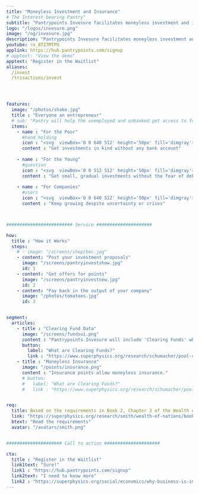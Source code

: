 ```yaml
---
title: "Moneyless Investment and Insurance"
# The Interest-bearing Pantry"
subtitle: "Pantrypoints Invesure facilitates moneyless investment and insurance within the Pantrypoints system through Investment and Insurance Points"
logo: "/logos/invesure.png"
image: "/og/invesure.jpg"
description: "Pantrypoints Invesure facilitates moneyless investment and insurance within the Pantrypoints system through Investment and Insurance Points"
youtube: ro_8TZ7MTPU
applink: https://hub.pantrypoints.com/signup
# apptext: "View the demo"
apptext: "Register in the Waitlist"
aliases:
  /invest
  /trisactions/invest




features:
  image: "/photos/shake.jpg"
  title : "Everyone an entrepreneur"
  # sub: "Pantry will help the unemployed and unbanked get access to food through their local community"
  items:
    - name : "For the Poor"
      #hand holding
      icon : "<svg  viewBox='0 0 640 512' height='50px' fill='dimgray'><path d='M434.7 64h-85.9c-8 0-15.7 3-21.6 8.4l-98.3 90c-.1.1-.2.3-.3.4-16.6 15.6-16.3 40.5-2.1 56 12.7 13.9 39.4 17.6 56.1 2.7.1-.1.3-.1.4-.2l79.9-73.2c6.5-5.9 16.7-5.5 22.6 1 6 6.5 5.5 16.6-1 22.6l-26.1 23.9L504 313.8c2.9 2.4 5.5 5 7.9 7.7V128l-54.6-54.6c-5.9-6-14.1-9.4-22.6-9.4zM544 128.2v223.9c0 17.7 14.3 32 32 32h64V128.2h-96zm48 223.9c-8.8 0-16-7.2-16-16s7.2-16 16-16 16 7.2 16 16-7.2 16-16 16zM0 384h64c17.7 0 32-14.3 32-32V128.2H0V384zm48-63.9c8.8 0 16 7.2 16 16s-7.2 16-16 16-16-7.2-16-16c0-8.9 7.2-16 16-16zm435.9 18.6L334.6 217.5l-30 27.5c-29.7 27.1-75.2 24.5-101.7-4.4-26.9-29.4-24.8-74.9 4.4-101.7L289.1 64h-83.8c-8.5 0-16.6 3.4-22.6 9.4L128 128v223.9h18.3l90.5 81.9c27.4 22.3 67.7 18.1 90-9.3l.2-.2 17.9 15.5c15.9 13 39.4 10.5 52.3-5.4l31.4-38.6 5.4 4.4c13.7 11.1 33.9 9.1 45-4.7l9.5-11.7c11.2-13.8 9.1-33.9-4.6-45.1z'/></svg>"    
      content : "Get investments in kind without any bank account"
      
    - name : "For the Young"
      #question
      icon : "<svg  viewBox='0 0 512 512' height='50px' fill='dimgray'><path d='M504 256c0 136.997-111.043 248-248 248S8 392.997 8 256C8 119.083 119.043 8 256 8s248 111.083 248 248zM262.655 90c-54.497 0-89.255 22.957-116.549 63.758-3.536 5.286-2.353 12.415 2.715 16.258l34.699 26.31c5.205 3.947 12.621 3.008 16.665-2.122 17.864-22.658 30.113-35.797 57.303-35.797 20.429 0 45.698 13.148 45.698 32.958 0 14.976-12.363 22.667-32.534 33.976C247.128 238.528 216 254.941 216 296v4c0 6.627 5.373 12 12 12h56c6.627 0 12-5.373 12-12v-1.333c0-28.462 83.186-29.647 83.186-106.667 0-58.002-60.165-102-116.531-102zM256 338c-25.365 0-46 20.635-46 46 0 25.364 20.635 46 46 46s46-20.636 46-46c0-25.365-20.635-46-46-46z'/></svg>"
      content : "Get small, gradual investments without the fear of debt traps"
      
    - name : "For Companies"
      #users
      icon : "<svg  viewBox='0 0 640 512' height='50px' fill='dimgray'><path d='M96 224c35.3 0 64-28.7 64-64s-28.7-64-64-64-64 28.7-64 64 28.7 64 64 64zm448 0c35.3 0 64-28.7 64-64s-28.7-64-64-64-64 28.7-64 64 28.7 64 64 64zm32 32h-64c-17.6 0-33.5 7.1-45.1 18.6 40.3 22.1 68.9 62 75.1 109.4h66c17.7 0 32-14.3 32-32v-32c0-35.3-28.7-64-64-64zm-256 0c61.9 0 112-50.1 112-112S381.9 32 320 32 208 82.1 208 144s50.1 112 112 112zm76.8 32h-8.3c-20.8 10-43.9 16-68.5 16s-47.6-6-68.5-16h-8.3C179.6 288 128 339.6 128 403.2V432c0 26.5 21.5 48 48 48h288c26.5 0 48-21.5 48-48v-28.8c0-63.6-51.6-115.2-115.2-115.2zm-223.7-13.4C161.5 263.1 145.6 256 128 256H64c-35.3 0-64 28.7-64 64v32c0 17.7 14.3 32 32 32h65.9c6.3-47.4 34.9-87.3 75.2-109.4z'/></svg>"
      content : "Keep growing despite uncertainty or crises"



######################### Service #####################

how:
  title : "How it Works"
  steps:
    # - image: "/screens/shop/bec.jpg"
    - content: "Post your investment proposals"
      image: "/screens/pantryinvestshow.jpg"
      id: 1
    - content: "Get offers for points"
      image: "/screens/pantryinvestnew.jpg"
      id: 2    
    - content: "Pay back in the output of your company"
      image: "/photos/tomatoes.jpg"
      id: 3


segment:
  articles:
    - title : "Clearing Fund Data"
      image: "/screens/fundsui.png"
      content : "Pantrypoints Invesure will include 'Clearing Funds' which will provide trade financing for imports and exports." 
      button:
        label: "What are Clearing Funds?"
        link : "https://www.superphysics.org/research/schumacher/pool-clearing/part-3"
    - title : "Moneyless Insurance"
      image: "/points/insurance.png"
      content : "Insurance points allow moneyless insurance." 
      # button:
      #   label: "What are Clearing Funds?"
      #   link : "https://www.superphysics.org/research/schumacher/pool-clearing/part-3"


req:
  title: Based on the requirements in Book 2, Chapter 3 of the Wealth of Nations
  link: "https://superphysics.org/research/smith/wealth-of-nations/book-2/chapter-3a"
  btext: "Read the requirements"
  avatar: "/avatars/smith.png"


##################### Call to action #####################

cta:
  title : "Register in the Waitlist"
  link1text: "Sure!"
  link1 : "https://hub.pantrypoints.com/signup"
  link2text: "I need to know more"
  link2 : "https://superphysics.org/social/economics/why-business-is-immoral"
---
```


